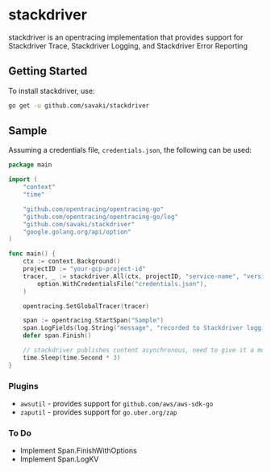 # stackdriver

stackdriver is an opentracing implementation that provides support for Stackdriver Trace, Stackdriver Logging, and 
Stackdriver Error Reporting

## Getting Started

To install stackdriver, use:

```bash
go get -u github.com/savaki/stackdriver
```

## Sample

Assuming a credentials file, ```credentials.json```, the following can be used:

```go
package main

import (
	"context"
	"time"

	"github.com/opentracing/opentracing-go"
	"github.com/opentracing/opentracing-go/log"
	"github.com/savaki/stackdriver"
	"google.golang.org/api/option"
)

func main() {
	ctx := context.Background()
	projectID := "your-gcp-project-id"
	tracer, _ := stackdriver.All(ctx, projectID, "service-name", "version",
		option.WithCredentialsFile("credentials.json"),
	)

	opentracing.SetGlobalTracer(tracer)

	span := opentracing.StartSpan("Sample")
	span.LogFields(log.String("message", "recorded to Stackdriver logging"))
	defer span.Finish()

	// stackdriver publishes content asynchronous, need to give it a moment 
	time.Sleep(time.Second * 3) 
}
```

### Plugins

* ```awsutil``` - provides support for ```github.com/aws/aws-sdk-go```
* ```zaputil``` - provides support for  ```go.uber.org/zap```

### To Do

* Implement Span.FinishWithOptions
* Implement Span.LogKV
